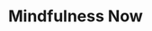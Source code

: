 ---
pid: mp43
title: Mindfulness Now
location_transcription: 
coordinates: "[-75.172810525657, 39.915374174356]"
zipcode: 
gen_neighborhood: 
neighborhood: 
outside_phl: 
age: 
age_range: 
instagram: 
image_file_name: mp_43.jpg
proposal_transcription: a mural or series of young people meditating in normal, everyday
  environments or in a very believable looking apartment.
topic: Health,Youth
topic_summary: 0, 0
type: 2D,Mural
keywords_other: recreation, meditation
credit: 
image_labels: 
twitter: 
facebook: 
permalink: "/monuments/mp43/"
layout: item-page
---